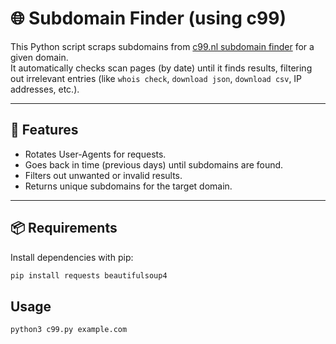 # 🌐 Subdomain Finder (using c99)

This Python script scraps subdomains from [c99.nl subdomain finder](https://subdomainfinder.c99.nl/) for a given domain.  
It automatically checks scan pages (by date) until it finds results, filtering out irrelevant entries (like `whois check`, `download json`, `download csv`, IP addresses, etc.).

---

## 🚀 Features
- Rotates User-Agents for requests.
- Goes back in time (previous days) until subdomains are found.
- Filters out unwanted or invalid results.
- Returns unique subdomains for the target domain.

---

## 📦 Requirements

Install dependencies with pip:

```bash
pip install requests beautifulsoup4
```


## Usage

```bash
python3 c99.py example.com
```
